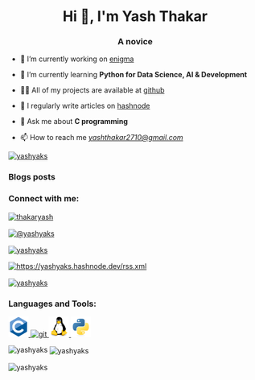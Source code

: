<h1 align="center">Hi 👋, I'm Yash Thakar</h1>
<h3 align="center">A novice</h3>

- 🔭 I’m currently working on [enigma](https://github.com/yashyaks/enigma)

- 🌱 I’m currently learning **Python for Data Science, AI & Development**

- 👨‍💻 All of my projects are available at [github](https://github.com/yashyaks)

- 📝 I regularly write articles on [hashnode](https://yashyaks.hashnode.dev/)

- 💬 Ask me about **C programming**

- 📫 How to reach me *yashthakar2710@gmail.com*

<p align="left"> <a href="https://github.com/ryo-ma/github-profile-trophy"><img src="https://github-profile-trophy.vercel.app/?username=yashyaks" alt="yashyaks" /></a> </p>

### Blogs posts
<!-- BLOG-POST-LIST:START -->
<!-- BLOG-POST-LIST:END -->

<h3 align="left">Connect with me:</h3>
<p align="left">

<a href="https://linkedin.com/in/thakaryash" target="blank"><img align="center" src="https://raw.githubusercontent.com/rahuldkjain/github-profile-readme-generator/master/src/images/icons/Social/linked-in-alt.svg" alt="thakaryash" height="30" width="40" /></a>  

<a href="https://hashnode.com/@yashyaks" target="blank"><img align="center" src="https://raw.githubusercontent.com/rahuldkjain/github-profile-readme-generator/master/src/images/icons/Social/hashnode.svg" alt="@yashyaks" height="30" width="40" /></a>
  
<a href="https://www.codechef.com/users/yashyaks" target="blank"><img align="center" src="https://cdn.jsdelivr.net/npm/simple-icons@3.1.0/icons/codechef.svg" alt="yashyaks" height="30" width="40" /></a>
  
<a href="/https://yashyaks.hashnode.dev/rss.xml" target="blank"><img align="center" src="https://raw.githubusercontent.com/rahuldkjain/github-profile-readme-generator/master/src/images/icons/Social/rss.svg" alt="https://yashyaks.hashnode.dev/rss.xml" height="30" width="40" /></a>
</p>

<a href="https://twitter.com/yashyaks" target="blank"><img align="center" src="https://raw.githubusercontent.com/rahuldkjain/github-profile-readme-generator/master/src/images/icons/Social/twitter.svg" alt="yashyaks" height="30" width="40" /></a>

<h3 align="left">Languages and Tools:</h3>
<p align="left"> <a href="https://www.cprogramming.com/" target="_blank" rel="noreferrer"> <img src="https://raw.githubusercontent.com/devicons/devicon/master/icons/c/c-original.svg" alt="c" width="40" height="40"/> </a> <a href="https://git-scm.com/" target="_blank" rel="noreferrer"> <img src="https://www.vectorlogo.zone/logos/git-scm/git-scm-icon.svg" alt="git" width="40" height="40"/> </a> <a href="https://www.linux.org/" target="_blank" rel="noreferrer"> <img src="https://raw.githubusercontent.com/devicons/devicon/master/icons/linux/linux-original.svg" alt="linux" width="40" height="40"/> </a> <a href="https://www.python.org" target="_blank" rel="noreferrer"> <img src="https://raw.githubusercontent.com/devicons/devicon/master/icons/python/python-original.svg" alt="python" width="40" height="40"/> </a> </p>

<p><img align="left" src="https://github-readme-stats.vercel.app/api/top-langs?username=yashyaks&show_icons=true&locale=en&layout=compact" alt="yashyaks" /></p>

<p>&nbsp;<img align="center" src="https://github-readme-stats.vercel.app/api?username=yashyaks&show_icons=true&locale=en" alt="yashyaks" /></p>

<p><img align="center" src="https://github-readme-streak-stats.herokuapp.com/?user=yashyaks&" alt="yashyaks" /></p>

